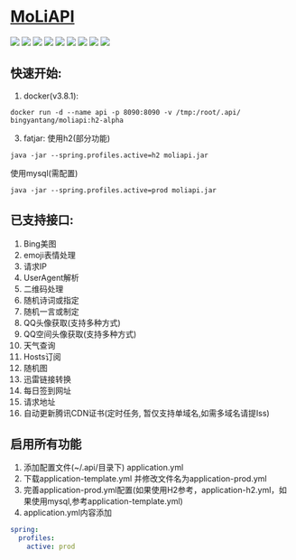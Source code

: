 # [MoLiAPI](https://api.bingchunmoli.com)

![](https://badgen.net/github/release/bingchunmoli/MoLiApi/stable)
![](https://badgen.net/github/stars/bingchunmoli/MoLiApi)
![](https://badgen.net/github/forks/bingchunmoli/MoLiApi)
![](https://badgen.net/github/open-issues/bingchunmoli/MoLiApi)
![](https://badgen.net/github/prs/bingchunmoli/MoLiApi)
![](https://badgen.net/github/commits/bingchunmoli/MoLiApi)
![](https://badgen.net/github/releases/bingchunmoli/MoLiApi)
![](https://badgen.net/github/license/bingchunmoli/MoLiApi)
![](https://badgen.net/github/contributors/bingchunmoli/MoLiApi)


## 快速开始:
1. docker(v3.8.1):
```shell
docker run -d --name api -p 8090:8090 -v /tmp:/root/.api/ bingyantang/moliapi:h2-alpha
```
3. fatjar:
使用h2(部分功能)
```shell
java -jar --spring.profiles.active=h2 moliapi.jar
```
使用mysql(需配置)
```shell
java -jar --spring.profiles.active=prod moliapi.jar
```
## 已支持接口:
1. Bing美图
2. emoji表情处理
3. 请求IP
4. UserAgent解析
5. 二维码处理
6. 随机诗词或指定
7. 随机一言或制定
8. QQ头像获取(支持多种方式)
9. QQ空间头像获取(支持多种方式)
10. 天气查询
11. Hosts订阅
12. 随机图
13. 迅雷链接转换
14. 每日签到网址
15. 请求地址
16. 自动更新腾讯CDN证书(定时任务, 暂仅支持单域名,如需多域名请提Iss)

## 启用所有功能
1. 添加配置文件(~/.api/目录下) application.yml
2. 下载application-template.yml 并修改文件名为application-prod.yml
3. 完善application-prod.yml配置(如果使用H2参考，application-h2.yml，如果使用mysql,参考application-template.yml)
4. application.yml内容添加
```yaml
spring:
  profiles:
    active: prod
```
